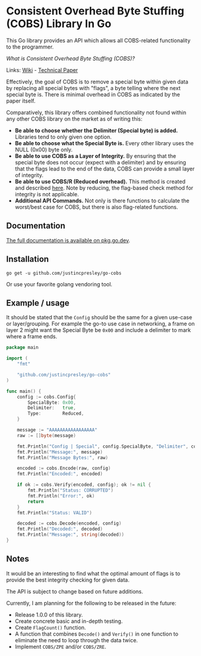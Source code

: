 # Consistent Overhead Byte Stuffing (COBS) Library In Go

This Go library provides an API which allows all COBS-related functionality to the programmer.

*What is Consistent Overhead Byte Stuffing (COBS)?*

Links: [Wiki](https://en.wikipedia.org/wiki/Consistent_Overhead_Byte_Stuffing) - [Technical Paper](http://www.stuartcheshire.org/papers/cobsforton.pdf)

Effectively, the goal of COBS is to remove a special byte within given data by replacing all special bytes with "flags", a byte telling where the next special byte is. There is minimal overhead in COBS as indicated by the paper itself.

Comparatively, this library offers combined functionality not found within any other COBS library on the market as of writing this:

 - **Be able to choose whether the Delimiter (Special byte) is added.** Libraries tend to only given one option.
 - **Be able to choose what the Special Byte is.** Every other library uses the NULL (0x00) byte only.
 - **Be able to use COBS as a Layer of Integrity.** By ensuring that the special byte does not occur (expect with a delimiter) and by ensuring that the flags lead to the end of the data, COBS can provide a small layer of integrity.
 - **Be able to use COBS/R (Reduced overhead).** This method is created and described [here](https://github.com/cmcqueen/cobs-c). Note by reducing, the flag-based check method for integrity is not applicable.
 - **Additional API Commands.** Not only is there functions to calculate the worst/best case for COBS, but there is also flag-related functions.

## Documentation

[The full documentation is available on pkg.go.dev](https://pkg.go.dev/github.com/justincpresley/go-cobs).

## Installation

```
go get -u github.com/justincpresley/go-cobs
```

Or use your favorite golang vendoring tool.

## Example / usage

It should be stated that the `Config` should be the same for a given use-case or layer/grouping. For example the go-to use case in networking, a frame on layer 2 might want the Special Byte be `0x00` and include a delimiter to mark where a frame ends.

```go
package main

import (
	"fmt"

	"github.com/justincpresley/go-cobs"
)

func main() {
	config := cobs.Config{
		SpecialByte: 0x00,
		Delimiter:   true,
		Type:        Reduced,
	}

	message := "AAAAAAAAAAAAAAAAA"
	raw := []byte(message)

	fmt.Println("Config | Special", config.SpecialByte, "Delimiter", config.Delimiter, "Type", config.Type, "|")
	fmt.Println("Message:", message)
	fmt.Println("Message Bytes:", raw)

	encoded := cobs.Encode(raw, config)
	fmt.Println("Encoded:", encoded)

	if ok := cobs.Verify(encoded, config); ok != nil {
		fmt.Println("Status: CORRUPTED")
		fmt.Println("Error:", ok)
		return
	}
	fmt.Println("Status: VALID")

	decoded := cobs.Decode(encoded, config)
	fmt.Println("Decoded:", decoded)
	fmt.Println("Message:", string(decoded))
}
```

## Notes

It would be an interesting to find what the optimal amount of flags is to provide the best integrity checking for given data.

The API is subject to change based on future additions.

Currently, I am planning for the following to be released in the future:

 - Release 1.0.0 of this library.
 - Create concrete basic and in-depth testing.
 - Create `FlagCount()` function.
 - A function that combines `Decode()` and `Verify()` in one function to eliminate the need to loop through the data twice.
 - Implement `COBS/ZPE` and/or `COBS/ZRE`.